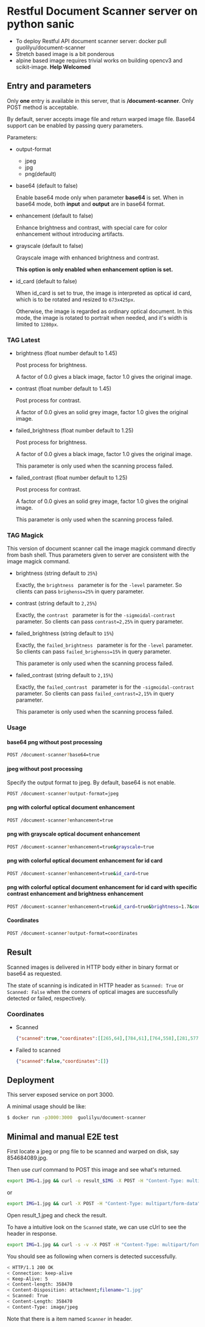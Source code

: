 # Restful Document Scanner server on python sanic
- To deploy Restful API document scanner server: docker pull guolilyu/document-scanner
- Stretch based image is a bit ponderous
- alpine based image requires trivial works on building opencv3 and scikit-image. **Help Welcomed**

## Entry and parameters
Only **one** entry is available in this server, that is **/document-scanner**. Only POST method is acceptable.

By default, server accepts image file and return warped image file. Base64 support can be enabled by passing query parameters.

Parameters:
- output-format

   - jpeg
   - jpg
   - png(default)
   
- base64 (default to false)

    Enable base64 mode only when parameter **base64** is set. When in base64 mode, both **input** and **output** are in base64 format.
    
- enhancement (default to false)

    Enhance brightness and contrast, with special care for color enhancement without introducing artifacts. 
    
- grayscale (default to false)

    Grayscale image with enhanced brightness and contrast. 
    
    **This option is only enabled when enhancement option is set.**
    
- id_card (default to false)

    When id_card is set to true, the image is interpreted as optical id card, which is to be rotated and resized to `673x425px`.
    
    Otherwise, the image is regarded as ordinary optical document. In this mode, the image is rotated to portrait when needed, and it's width is limited to `1280px`.
    
### TAG Latest
- brightness (float number default to 1.45)

    Post process for brightness. 
    
    A factor of 0.0 gives a black image, factor 1.0 gives the original image.

- contrast (float number default to 1.45)

    Post process for contrast. 
    
    A factor of 0.0 gives an solid grey image, factor 1.0 gives the original image.

- failed_brightness (float number default to 1.25)

    Post process for brightness. 
    
    A factor of 0.0 gives a black image, factor 1.0 gives the original image.
    
    This parameter is only used when the scanning process failed.

- failed_contrast (float number default to 1.25)
    
    Post process for contrast. 
    
    A factor of 0.0 gives an solid grey image, factor 1.0 gives the original image.
    
    This parameter is only used when the scanning process failed.
### TAG Magick
This version of document scanner call the image magick command directly from bash shell. Thus parameters given to server are consistent with the image magick command.

    
- brightness (string default to `25%`)

    Exactly, the `brightness ` parameter is for the `-level` parameter. So clients can pass `brighenss=25%` in query parameter.

- contrast (string default to `2,25%`)
    
    Exactly, the `contrast ` parameter is for the `-sigmoidal-contrast` parameter. So clients can pass `contrast=2,25%` in query parameter.
    
- failed_brightness (string default to `15%`)

    Exactly, the `failed_brightness ` parameter is for the `-level` parameter. So clients can pass `failed_brighenss=15%` in query parameter.
    
    This parameter is only used when the scanning process failed.

- failed_contrast (string default to `2,15%`)
    
    Exactly, the `failed_contrast ` parameter is for the `-sigmoidal-contrast` parameter. So clients can pass `failed_contrast=2,15%` in query parameter.
    
    This parameter is only used when the scanning process failed.

### Usage 
#### base64 png without post processing
```bash
POST /document-scanner?base64=true
```
#### jpeg without post processing
Specify the output format to jpeg. By default, base64 is not enable.
```bash
POST /document-scanner?output-format=jpeg
```
#### png with colorful optical document enhancement
```bash
POST /document-scanner?enhancement=true
```

#### png with grayscale optical document enhancement
```bash
POST /document-scanner?enhancement=true&grayscale=true
```

#### png with colorful optical document enhancement for id card
```bash
POST /document-scanner?enhancement=true&id_card=true
```

#### png with colorful optical document enhancement for id card with specific contrast enhancement and brightness enhancement
```bash
POST /document-scanner?enhancement=true&id_card=true&brightness=1.7&contrast=1.6
```

#### Coordinates
```bash
POST /document-scanner?output-format=coordinates
```

## Result

Scanned images is delivered in HTTP body either in binary format or base64 as requested.

The state of scanning is indicated in HTTP header as `Scanned: True` or `Scanned: False` when the corners of optical images are successfully detected or failed, respectively.

### Coordinates

- Scanned

    ```json
    {"scanned":true,"coordinates":[[265,64],[784,61],[764,558],[281,577]]}
    ```
- Failed to scanned

    ```json
    {"scanned":false,"coordinates":[]}
    ```

## Deployment
This server exposed service on port 3000.

A minimal usage should be like:
```bash
$ docker run -p3000:3000  guolilyu/document-scanner
```

## Minimal and manual E2E test
First locate a jpeg or png file to be scanned and warped on disk, say 854684089.jpg.

Then use *curl* command to POST this image and see what's returned.

```bash
export IMG=1.jpg && curl -o result_$IMG -X POST -H "Content-Type: multipart/form-data"  -F "data=@data/$IMG" http://localhost:3000/document-scanner\?output-format\=jpeg
```
or 
```bash
export IMG=1.jpg && curl -X POST -H "Content-Type: multipart/form-data"  -F "data=@data/$IMG" http://localhost:3000/document-scanner\?output-format\=jpeg > result_$IMG
```

Open result_1.jpeg and check the result.

To have a intuitive look on the `Scanned` state, we can use cUrl to see the header in response.
```bash
export IMG=1.jpg && curl -s -v -X POST -H "Content-Type: multipart/form-data"  -F "data=@data/$IMG" http://localhost:3000/document-scanner\?output-format\=jpeg > /dev/null
```

You should see as following when corners is detected successfully.

```bash
< HTTP/1.1 200 OK
< Connection: keep-alive
< Keep-Alive: 5
< Content-length: 358470
< Content-Disposition: attachment;filename="1.jpg"
< Scanned: True
< Content-Length: 358470
< Content-Type: image/jpeg
```

Note that there is a item named `Scanner` in header.
